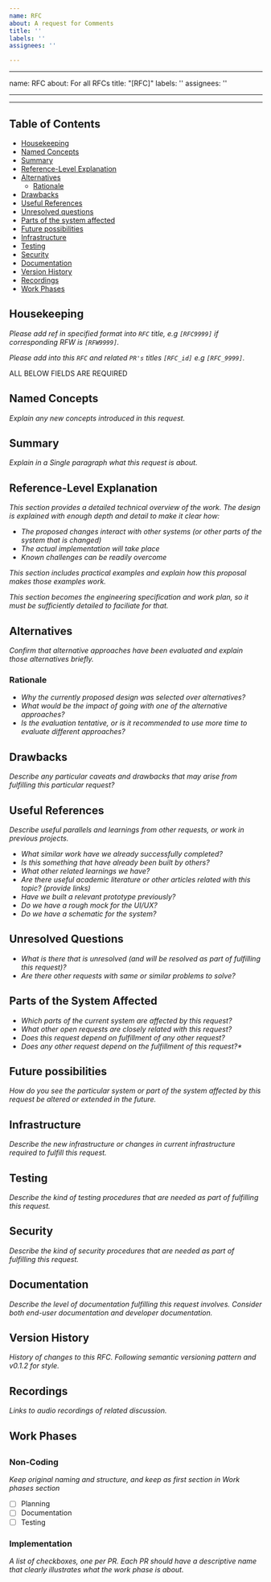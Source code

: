 ```yaml
---
name: RFC
about: A request for Comments
title: ''
labels: ''
assignees: ''

---
```


---
name: RFC
about: For all RFCs
title: "[RFC]"
labels: ''
assignees: ''

---

---

<h2 id="table-of-contents">Table of Contents</h2>

- [Housekeeping](#housekeeping)
- [Named Concepts](#named-concepts)
- [Summary](#summary)
- [Reference-Level Explanation](#reference-level-explanation)
- [Alternatives](#alternatives)
  * [Rationale](#rationale)
- [Drawbacks](#drawbacks)
- [Useful References](#useful-references)
- [Unresolved questions](#unresolved-questions)
- [Parts of the system affected](#parts-of-the-system-affected)
- [Future possibilities](#future-possibilities)
- [Infrastructure](#infrastructure)
- [Testing](#testing)
- [Security](#security)
- [Documentation](#documentation)
- [Version History](#version-history)
- [Recordings](#recordings)
- [Work Phases](#work-phases)

<h2 id="housekeeping">Housekeeping</h2>

*Please add ref in specified format into `RFC` title, e.g `[RFC9999]` if corresponding RFW is `[RFW9999]`.*

*Please add into this `RFC` and related `PR's` titles `[RFC_id]` e.g `[RFC_9999]`.*

ALL BELOW FIELDS ARE REQUIRED

<h2 id="named-concepts">Named Concepts</h2>

*Explain any new concepts introduced in this request.*

<h2 id="summary">Summary</h2>

*Explain in a Single paragraph what this request is about.*

<h2 id="reference-level-explanation">Reference-Level Explanation</h2>

*This section provides a detailed technical overview of the work. The design is explained with enough depth and detail to make it clear how:*

<em>

- The proposed changes interact with other systems (or other parts of the system that is changed)
- The actual implementation will take place
- Known challenges can be readily overcome

</em>

*This section includes practical examples and explain how this proposal makes those examples work.*

*This section becomes the engineering specification and work plan, so it must be sufficiently detailed to faciliate for that.*

<h2 id="alternatives">Alternatives</h2>


*Confirm that alternative approaches have been evaluated and explain those alternatives briefly.*

<h3 id="rationale">Rationale</h3>

<em>

- Why the currently proposed design was selected over alternatives?
- What would be the impact of going with one of the alternative approaches?
- Is the evaluation tentative, or is it recommended to use more time to evaluate different approaches?
</em>

<h2 id="drawbacks">Drawbacks</h2>

*Describe any particular caveats and drawbacks that may arise from fulfilling this particular request?*

<h2 id="useful-references">Useful References</h2>

*Describe useful parallels and learnings from other requests, or work in previous projects.*

<em>
  
- What similar work have we already successfully completed?
- Is this something that have already been built by others?
- What other related learnings we have?
- Are there useful academic literature or other articles related with this topic? (provide links)
- Have we built a relevant prototype previously?
- Do we have a rough mock for the UI/UX?
- Do we have a schematic for the system?

</em>

<h2 id="unresolved-questions">Unresolved Questions</h2>

<em>

- What is there that is unresolved (and will be resolved as part of fulfilling this request)?
- Are there other requests with same or similar problems to solve?
  
</em>

<h2 id="parts-of-the-system-affected">Parts of the System Affected</h2>

<em>

- Which parts of the current system are affected by this request?
- What other open requests are closely related with this request?
- Does this request depend on fulfillment of any other request?
- Does any other request depend on the fulfillment of this request?*

</em>
 
<h2 id="future-possibilities">Future possibilities</h2>

*How do you see the particular system or part of the system affected by this request be altered or extended in the future.*

<h2 id="infrastructure">Infrastructure</h2>

*Describe the new infrastructure or changes in current infrastructure required to fulfill this request.*

<h2 id="testing">Testing</h2>

*Describe the kind of testing procedures that are needed as part of fulfilling this request.*

<h2 id="security">Security</h2>

*Describe the kind of security procedures that are needed as part of fulfilling this request.*

<h2 id="documentation">Documentation</h2>

*Describe the level of documentation fulfilling this request involves. Consider both end-user documentation and developer documentation.*

<h2 id="version-history">Version History</h2>

*History of changes to this RFC. Following semantic versioning pattern and v0.1.2 for style.*

<h2 id="recordings">Recordings</h2>

*Links to audio recordings of related discussion.*

## Work Phases
<h2 id="work-phases"></h2>

<h3 id="non-coding">Non-Coding</h3>

*Keep original naming and structure, and keep as first section in Work phases section*

  - [ ] Planning
  - [ ] Documentation
  - [ ] Testing

<h3 id="implementation">Implementation</h3>

*A list of checkboxes, one per PR. Each PR should have a descriptive name that clearly illustrates what the work phase is about.*
